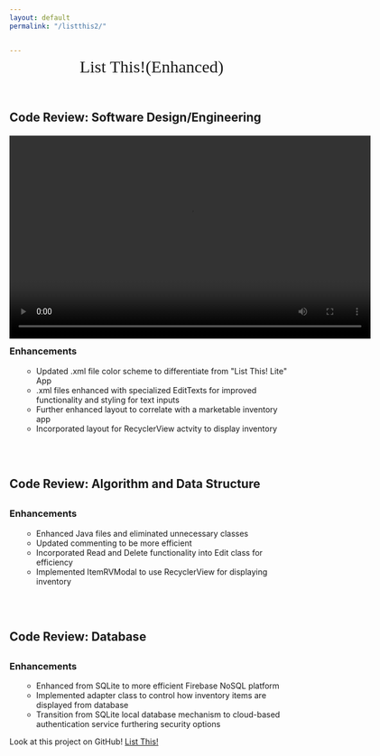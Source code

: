 ```yaml
---
layout: default
permalink: "/listthis2/"


---
```

<div style="text-align: center; margin-top: -10px;margin-bottom: 60px;">
  <span style="display: block; font-size: 30px; font-family: Monaco, 'Bitstream Vera Sans Mono', 'Lucida Console', Terminal;">List This!(Enhanced)</span>
</div>


<style>
  h2 {
    margin-bottom: 30px;
  }
  video {
    margin-top: -10px;
    margin-bottom: -10px;
  }
</style>

<h2>Code Review: Software Design/Engineering</h2>
<video width="640" height="360" controls>
  <source src="{{ site.baseurl }}\assets\sed.mp4" type="video/mp4">
  Your browser does not support the video tag.
</video>

<h3>Enhancements</h3>
<ul>

  <ul>
    <li>Updated .xml file color scheme to differentiate from "List This! Lite" App</li>
    <li>.xml files enhanced with specialized EditTexts for improved functionality and styling for text inputs</li>
    <li>Further enhanced layout to correlate with a marketable inventory app</li>
    <li>Incorporated layout for RecyclerView actvity to display inventory</li>
  </ul>

</ul>
<br>
<br>
<h2>Code Review: Algorithm and Data Structure</h2>


<h3>Enhancements</h3>
<ul class="enhancements">

  <ul>
    <li>Enhanced Java files and eliminated unnecessary classes</li>
    <li>Updated commenting to be more efficient</li>
    <li>Incorporated Read and Delete functionality into Edit class for efficiency</li>
    <li>Implemented ItemRVModal to use RecyclerView for displaying inventory</li>
  </ul>

</ul>
<br>
<br>

<h2>Code Review: Database</h2>

<h3>Enhancements</h3>
<ul>

  <ul>
    <li>Enhanced from SQLite to more efficient Firebase NoSQL platform</li>
    <li>Implemented adapter class to control how inventory items are displayed from database</li>
    <li>Transition from SQLite local database mechanism to cloud-based authentication service furthering security options</li>
  </ul>

</ul>

Look at this project on GitHub!
[List This!](https://github.com/JePardue84/ListThis.git)
